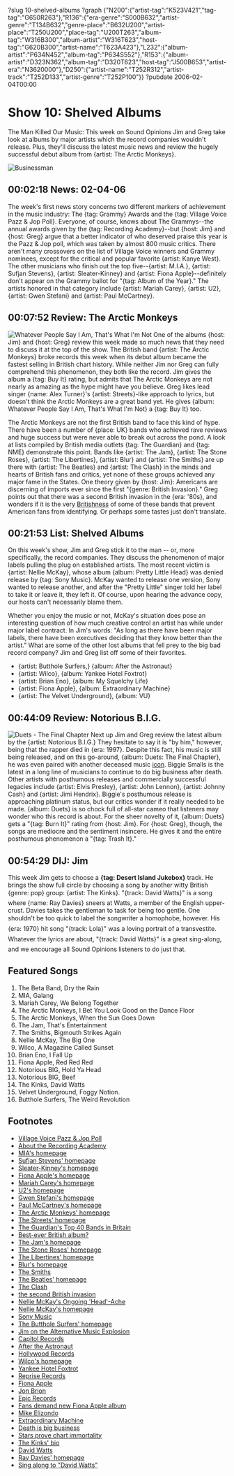 ?slug 10-shelved-albums
?graph {"N200":{"artist-tag":"K523V421","tag-tag":"G650R263"},"R136":{"era-genre":"S000B632","artist-genre":"T134B632","genre-place":"B632U200","artist-place":"T250U200","place-tag":"U200T263","album-tag":"W316B300","album-artist":"W316T623","host-tag":"G620B300","artist-name":"T623A423"},"L232":{"album-artist":"P634N452","album-tag":"P634S552"},"R153":{"album-artist":"D323N362","album-tag":"D320T623","host-tag":"J500B653","artist-era":"N3620000"},"D250":{"artist-name":"T252R312","artist-track":"T252D133","artist-genre":"T252P100"}}
?pubdate 2006-02-04T00:00

# Show 10: Shelved Albums
The Man Killed Our Music: This week on Sound Opinions Jim and Greg take look at albums by major artists which the record companies wouldn't release. Plus, they'll discuss the latest music news and review the hugely successful debut album from {artist: The Arctic Monkeys}.

![Businessman](http://static.soundopinions.org/images/2006/businessman.jpg)

## 00:02:18 News: 02-04-06
The week's first news story concerns two different markers of achievement in the music industry: The {tag: Grammy} Awards and the {tag: Village Voice Pazz & Jop Poll}. Everyone, of course, knows about The Grammys--the annual awards given by the {tag: Recording Academy}--but {host: Jim} and {host: Greg} argue that a better indicator of who deserved praise this year is the Pazz & Jop poll, which was taken by almost 800 music critics. There aren't many crossovers on the list of Village Voice winners and Grammy nominees, except for the critical and popular favorite {artist: Kanye West}. The other musicians who finish out the top five--{artist: M.I.A.}, {artist: Sufjan Stevens}, {artist: Sleater-Kinney} and {artist: Fiona Apple}--definitely don't appear on the Grammy ballot for "{tag: Album of the Year}." The artists honored in that category include {artist: Mariah Carey}, {artist: U2}, {artist: Gwen Stefani} and {artist: Paul McCartney}.

## 00:07:52 Review: The Arctic Monkeys
![Whatever People Say I Am, That's What I'm Not](http://is5.mzstatic.com/image/thumb/Music/v4/35/b0/5a/35b05a6d-13a6-2696-0182-0fc7bb17f9f5/source/600x600bb.jpg "62820413/121522402")
One of the albums {host: Jim} and {host: Greg} review this week made so much news that they need to discuss it at the top of the show. The British band {artist: The Arctic Monkeys} broke records this week when its debut album became the fastest selling in British chart history. While neither Jim nor Greg can fully comprehend this phenomenon, they both like the record. Jim gives the album a {tag: Buy It} rating, but admits that The Arctic Monkeys are not nearly as amazing as the hype might have you believe. Greg likes lead singer {name: Alex Turner}'s {artist: Streets}-like approach to lyrics, but doesn't think the Arctic Monkeys are a great band yet. He gives {album: Whatever People Say I Am, That's What I'm Not} a {tag: Buy It} too.

The Arctic Monkeys are not the first British band to face this kind of hype. There have been a number of {place: UK} bands who achieved rave reviews and huge success but were never able to break out across the pond. A look at lists compiled by British media outlets {tag: The Guardian} and {tag: NME} demonstrate this point. Bands like {artist: The Jam}, {artist: The Stone Roses}, {artist: The Libertines}, {artist: Blur} and {artist: The Smiths} are up there with {artist: The Beatles} and {artist: The Clash} in the minds and hearts of British fans and critics, yet none of these groups achieved any major fame in the States. One theory given by {host: Jim}: Americans are discerning of imports ever since the first "{genre: British Invasion}." Greg points out that there was a second British invasion in the {era: '80s}, and wonders if it is the very [Britishness](http://www.azlyrics.com/lyrics/blur/bankholiday.html) of some of these bands that prevent American fans from identifying. Or perhaps some tastes just don't translate.

## 00:21:53 List: Shelved Albums
On this week's show, Jim and Greg stick it to the man -- or, more specifically, the record companies. They discuss the phenomenon of major labels pulling the plug on established artists. The most recent victim is {artist: Nellie McKay}, whose album {album: Pretty Little Head} was denied release by {tag: Sony Music}. McKay wanted to release one version, Sony wanted to release another, and after the "Pretty Little" singer told her label to take it or leave it, they left it. Of course, upon hearing the advance copy, our hosts can't necessarily blame them.

Whether you enjoy the music or not, McKay's situation does pose an interesting question of how much creative control an artist has while under major label contract. In Jim's words: "As long as there have been major labels, there have been executives deciding that they know better than the artist." What are some of the other lost albums that fell prey to the big bad record company? Jim and Greg list off some of their favorites.

- {artist: Butthole Surfers,} {album: After the Astronaut}
- {artist: Wilco}, {album: Yankee Hotel Foxtrot}
- {artist: Brian Eno}, {album: My Squelchy Life}
- {artist: Fiona Apple}, {album: Extraordinary Machine} 
- {artist: The Velvet Underground}, {album: VU}

## 00:44:09 Review: Notorious B.I.G.
![Duets - The Final Chapter](http://is4.mzstatic.com/image/thumb/Music2/v4/28/d4/a9/28d4a934-6ef2-bf2f-beae-6ce8fa8b318d/source/600x600bb.jpg "5499810/106133696")
Next up Jim and Greg review the latest album by the {artist: Notorious B.I.G.} They hesitate to say it is "by him," however, being that the rapper died in {era: 1997}. Despite this fact, his music is still being released, and on this go-around, {album: Duets: The Final Chapter}, he was even paired with another deceased music [icon](http://www.bobmarley.com/). Biggie Smalls is the latest in a long line of musicians to continue to do big business after death. Other artists with posthumous releases and commercially successful legacies include {artist: Elvis Presley}, {artist: John Lennon}, {artist: Johnny Cash} and {artist: Jimi Hendrix}. Biggie's posthumous release is approaching platinum status, but our critics wonder if it really needed to be made. {album: Duets} is so chock full of all-star cameo that listeners may wonder who this record is about. For the sheer novelty of it, {album: Duets} gets a "{tag: Burn It}" rating from {host: Jim}. For {host: Greg}, though, the songs are mediocre and the sentiment insincere. He gives it and the entire posthumous phenomenon a "{tag: Trash It}."

## 00:54:29 DIJ: Jim
This week Jim gets to choose a **{tag: Desert Island Jukebox}** track. He brings the show full circle by choosing a song by another witty British {genre: pop} group: {artist: The Kinks}. "{track: David Watts}" is a song where {name: Ray Davies} sneers at Watts, a member of the English upper-crust. Davies takes the gentleman to task for being too gentle. One shouldn't be too quick to label the songwriter a homophobe, however. His {era: 1970} hit song "{track: Lola}" was a loving portrait of a transvestite. Whatever the lyrics are about, "{track: David Watts}" is a great sing-along, and we encourage all Sound Opinions listeners to do just that.


## Featured Songs
1. The Beta Band, Dry the Rain
2. MIA, Galang
3. Mariah Carey, We Belong Together
4. The Arctic Monkeys, I Bet You Look Good on the Dance Floor
5. The Arctic Monkeys, When the Sun Goes Down
6. The Jam, That's Entertainment
7. The Smiths, Bigmouth Strikes Again
8. Nellie McKay, The Big One
9. Wilco, A Magazine Called Sunset
10. Brian Eno, I Fall Up
11. Fiona Apple, Red Red Red
12. Notorious BIG, Hold Ya Head
13. Notorious BIG, Beef
14. The Kinks, David Watts
15. Velvet Underground, Foggy Notion.
16. Butthole Surfers, The Weird Revolution

## Footnotes
- [Village Voice Pazz & Jop Poll](http://www.villagevoice.com/pazzandjop05/)
- [About the Recording Academy](http://www.grammy.com/Recording_Academy/)
- [MIA's homepage](http://www.miauk.com/)
- [Sufjan Stevens' homepage](http://www.sufjan.com/)
- [Sleater-Kinney's homepage](http://sleater-kinney.com/)
- [Fiona Apple's homepage](http://www.fiona-apple.com/)
- [Mariah Carey's homepage](http://www.mariahcarey.com/)
- [U2's homepage](http://www.u2.com/)
- [Gwen Stefani's homepage](http://www.gwenstefani.com/)
- [Paul McCartney's homepage](http://www.paulmccartney.com/)
- [The Arctic Monkeys' homepage](http://www.arcticmonkeys.com/)
- [The Streets' homepage](http://www.the-streets.co.uk/)
- [The Guardian's Top 40 Bands in Britain](http://www.theguardian.com/arts/page/0,10607,1053432,00.html)
- [Best-ever British album?](http://www.nme.com/news/stone-roses/22062)
- [The Jam's homepage](http://www.thejam.org/)
- [The Stone Roses' homepage](http://www.thestoneroses.co.uk/)
- [The Libertines' homepage](http://www.thelibertines.org.uk/)
- [Blur's homepage](http://www.blur.co.uk/)
- [The Smiths](http://www.allmusic.com/cg/amg.dll?p=amg&token=ADFEAEE47C19DC4FA87520D69D3D4DC7FA7FFB07D063FD831F29461BDFBA3C54DD5F26B904A595CFAEFE6AB679AFF962A2500CD3C0ED52ECBC1B&sql=11:aq6ktr69kl3x)
- [The Beatles' homepage](http://www.beatles.com/)
- [The Clash](http://www.allmusic.com/cg/amg.dll?p=amg&token=ADFEAEE47C19DC4FA87520D69D3D4DC7FA7FFB07D063FD831F29461BDFBA3C54DD5F26B904A595CFAEFE6AB679AFF962A2500CD3C0EB53ECBC1B&sql=11:myez97i7krrt)
- [the second British invasion](http://www.spun.com/music/product-detail.jsp?id=2538605)
- [Nellie McKay's Ongoing 'Head'-Ache](http://www.washingtonpost.com/wp-dyn/content/article/2006/01/19/AR2006011901260.html)
- [Nellie McKay's homepage](http://www.nelliemckay.com/)
- [Sony Music](http://www.sonymusic.com/home.html)
- [The Butthole Surfers' homepage](http://www.buttholesurfers.com/)
- [Jim on the Alternative Music Explosion](http://www.jimdero.com/MilkItOpen.htm)
- [Capitol Records](http://www.capitolmusic.ca/home.asp)
- [After the Astronaut](http://www.allmusic.com/cg/amg.dll?p=amg&sql=10:ltazqj1iojfa)
- [Hollywood Records](http://hollywoodrecords.go.com/)
- [Wilco's homepage](http://www.wilcoworld.net/)
- [Yankee Hotel Foxtrot](http://www.allmusic.com/cg/amg.dll?p=amg&token=ADFEAEE47C19DC4FA87520D69D3D4DC7FA7FFB07D063FD831F29461BDFBA3C54DD5F26B904A595CFAEFF6AB679AFF962A5500AD6C0ED56ECBC1B&sql=10:o8jweau54x07)
- [Reprise Records](http://www.repriserecords.com/)
- [Fiona Apple](http://www.fiona-apple.com/)
- [Jon Brion](http://www.allmusic.com/cg/amg.dll?p=amg&token=ADFEAEE47C19DC4FA87520D69D3D4DC7FA7FFB07D063FD831F29461BDFBA3C54DD5F26B904A595CFAEFF6AB679AFF962A55805D2CDE454FECC0640&sql=11:ku8ibk096akb)
- [Epic Records](http://www.epicrecords.com/)
- [Fans demand new Fiona Apple album](http://www.freefiona.com/)
- [Mike Elizondo](http://www.allmusic.com/cg/amg.dll?p=amg&token=ADFEAEE47C19DC4FA87520D69D3D4DC7FA7FFB07D063FD831F29461BDFBA3C54DD5F26B904A595CFAEFF6AB679AFF962A55805D2CDE453FBCC0640&sql=11:9xaxlfhehcqq)
- [Extraordinary Machine](http://www.metacritic.com/music/artists/applefiona/extraordinarymachine)
- [Death is big business](http://www.forbes.com/deadcelebs)
- [Stars prove chart immortality](http://news.bbc.co.uk/1/hi/entertainment/music/1760014.stm)
- [The Kinks' bio](http://www.vh1.com/artists/az/kinks/bio.jhtml)
- [David Watts](http://www.allmusic.com/cg/amg.dll?p=amg&sql=33:rtf3z7d2eh4k)
- [Ray Davies' homepage](http://www.raydavies.info/)
- [Sing along to "David Watts"](http://www.lyricsfreak.com/k/kinks/79119.html)
